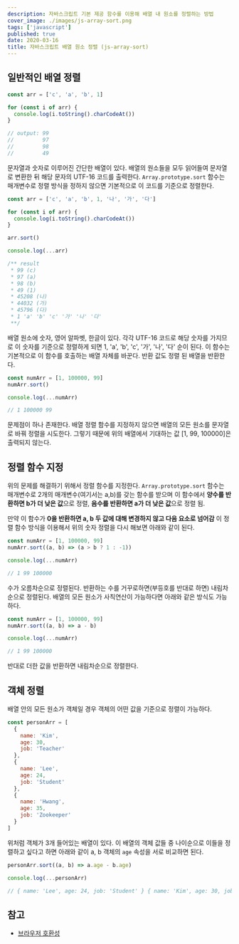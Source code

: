 ```yaml
---
description: 자바스크립트 기본 제공 함수를 이용해 배열 내 원소를 정렬하는 방법
cover_image: ./images/js-array-sort.png
tags: ['javascript']
published: true
date: 2020-03-16
title: 자바스크립트 배열 원소 정렬 (js-array-sort)
---
```


## 일반적인 배열 정렬

```js
const arr = ['c', 'a', 'b', 1]

for (const i of arr) {
  console.log(i.toString().charCodeAt())
}

// output: 99
//         97
//         98
//         49
```

문자열과 숫자로 이루어진 간단한 배열이 있다. 배열의 원소들을 모두 읽어들여 문자열로 변환한 뒤 해당 문자의 UTF-16 코드를 출력한다. `Array.prototype.sort` 함수는 매개변수로 정렬 방식을 정하지 않으면 기본적으로 이 코드를 기준으로 정렬한다.

```js
const arr = ['c', 'a', 'b', 1, '나', '가', '다']

for (const i of arr) {
  console.log(i.toString().charCodeAt())
}

arr.sort()

console.log(...arr)

/** result
 * 99 (c)
 * 97 (a)
 * 98 (b)
 * 49 (1)
 * 45208 (나)
 * 44032 (가)
 * 45796 (다)
 * 1 'a' 'b' 'c' '가' '나' '다'
 **/
```

배열 원소에 숫자, 영어 알파벳, 한글이 있다. 각각 UTF-16 코드로 해당 숫자를 가지므로 이 숫자를 기준으로 정렬하게 되면 1, 'a', 'b', 'c', '가', '나', '다' 순이 된다. 이 함수는 기본적으로 이 함수를 호출하는 배열 자체를 바꾼다. 반환 값도 정렬 된 배열을 반환한다.

```js
const numArr = [1, 100000, 99]
numArr.sort()

console.log(...numArr)

// 1 100000 99
```

문제점이 하나 존재한다. 배열 정렬 함수를 지정하지 않으면 배열의 모든 원소를 문자열로 바꿔 정렬을 시도한다. 그렇기 때문에 위의 배열에서 기대하는 값 [1, 99, 100000]은 출력되지 않는다.

## 정렬 함수 지정

위의 문제를 해결하기 위해서 정렬 함수를 지정한다. `Array.prototype.sort` 함수는 매개변수로 2개의 매개변수(여기서는 a,b)를 갖는 함수를 받으며 이 함수에서 **양수를 반환하면 b가 더 낮은 값**으로 정렬, **음수를 반환하면 a가 더 낮은 값**으로 정렬 됨.

만약 이 함수가 **0을 반환하면 a, b 두 값에 대해 변경하지 않고 다음 요소로 넘어감** 이 정렬 함수 방식을 이용해서 위의 숫자 정렬을 다시 해보면 아래와 같이 된다.

```js
const numArr = [1, 100000, 99]
numArr.sort((a, b) => (a > b ? 1 : -1))

console.log(...numArr)

// 1 99 100000
```

수가 오름차순으로 정렬된다. 반환하는 수를 거꾸로하면(부등호를 반대로 하면) 내림차순으로 정렬된다. 배열의 모든 원소가 사칙연산이 가능하다면 아래와 같은 방식도 가능하다.

```js
const numArr = [1, 100000, 99]
numArr.sort((a, b) => a - b)

console.log(...numArr)

// 1 99 100000
```

반대로 더한 값을 반환하면 내림차순으로 정렬한다.

## 객체 정렬

배열 안의 모든 원소가 객체일 경우 객체의 어떤 값을 기준으로 정렬이 가능하다.

```js
const personArr = [
  {
    name: 'Kim',
    age: 30,
    job: 'Teacher'
  },
  {
    name: 'Lee',
    age: 24,
    job: 'Student'
  },
  {
    name: 'Hwang',
    age: 35,
    job: 'Zookeeper'
  }
]
```

위처럼 객체가 3개 들어있는 배열이 있다. 이 배열의 객체 값들 중 나이순으로 이들을 정렬하고 싶다고 하면 아래와 같이 a, b 객체의 `age` 속성을 서로 비교하면 된다.

```js
personArr.sort((a, b) => a.age - b.age)

console.log(...personArr)

// { name: 'Lee', age: 24, job: 'Student' } { name: 'Kim', age: 30, job: 'Teacher' } { name: 'Hwang', age: 35, job: 'Zookeeper' }
```

## 참고

- [브라우저 호환성](https://developer.mozilla.org/ko/docs/Web/JavaScript/Reference/Global_Objects/Array/sort#%EB%B8%8C%EB%9D%BC%EC%9A%B0%EC%A0%80_%ED%98%B8%ED%99%98%EC%84%B1)
